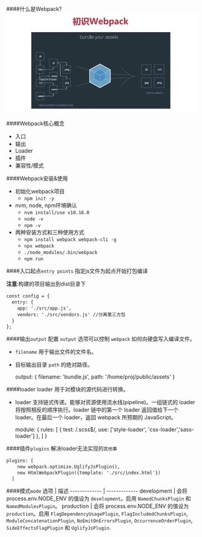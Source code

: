 ####什么是Webpack?
![](img/Webpack.png)

####Webpack核心概念
 - 入口
 - 输出
 - Loader
 - 插件
 - 兼容性/模式

####Webpack安装&使用
+ 初始化webpack项目
    - `npm init -y`
+ nvm, node, npm环境确认
    - `nvm install/use v10.16.0`
    - `node -v`
    - `npm -v`
+ 两种安装方式和三种使用方式
    - `npm install webpack webpack-cli -g`
    - `npx webpack`
    - `./node_modules/.bin/webpack`
    - `npm run`

####入口起点`entry points`
指定js文件为起点开始打包编译

**注意**:构建的项目输出到dist目录下

    const config = {
      entry: {
        app: './src/app.js',
        vendors: './src/vendors.js' //分离第三方包
      }
    };

####输出`output`
配置 `output` 选项可以控制 `webpack` 如何向硬盘写入编译文件。
    
  + `filename` 用于输出文件的文件名。
  + 目标输出目录 `path` 的绝对路径。
   
    
     output: {
        filename: 'bundle.js',
        path: '/home/proj/public/assets'
      }


####loader
loader 用于对模块的源代码进行转换。
    
  + loader 支持链式传递。能够对资源使用流水线(pipeline)。一组链式的 loader 将按照相反的顺序执行。loader 链中的第一个 loader 返回值给下一个 loader。在最后一个 loader，返回 webpack 所预期的 JavaScript。
  
  
    module: {
        rules: [
          { test: /\.scss$/, use: ['style-loader', 'css-loader','sass-loader'] },
        ]
      }

####插件`plugins`
解决loader无法实现的`其他事`

    plugins: [
        new webpack.optimize.UglifyJsPlugin(),
        new HtmlWebpackPlugin({template: './src/index.html'})
      ]

####模式`mode`
选项  | 描述
------------- | -------------
development  | 会将 process.env.NODE_ENV 的值设为 `development`。启用 `NamedChunksPlugin` 和 `NamedModulesPlugin`。
production  | 会将 process.env.NODE_ENV 的值设为 `production`。启用 `FlagDependencyUsagePlugin`, `FlagIncludedChunksPlugin`, `ModuleConcatenationPlugin`, `NoEmitOnErrorsPlugin`, `OccurrenceOrderPlugin`, `SideEffectsFlagPlugin` 和 `UglifyJsPlugin`.
